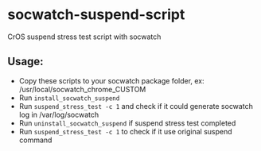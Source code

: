 # socwatch-suspend-script
CrOS suspend stress test script with socwatch

## Usage:
- Copy these scripts to your socwatch package folder, ex: /usr/local/socwatch_chrome_CUSTOM
- Run `install_socwatch_suspend`
- Run `suspend_stress_test -c 1` and check if it could generate socwatch log in /var/log/socwatch
- Run `uninstall_socwatch_suspend` if suspend stress test completed
- Run `suspend_stress_test -c 1` to check if it use original suspend command
